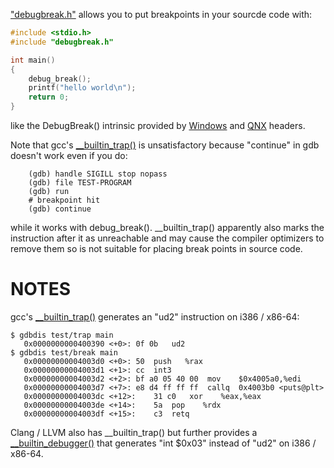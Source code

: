 ["debugbreak.h"](https://github.com/scottt/debugbreak/blob/master/debugbreak.h) allows you to put breakpoints in your sourcde code with:
```C
#include <stdio.h>
#include "debugbreak.h"

int main()
{
	debug_break();
	printf("hello world\n");
	return 0;
}
```
like the DebugBreak() intrinsic provided by [Windows](http://msdn.microsoft.com/en-us/library/ea9yy3ey.aspx) and [QNX](http://www.qnx.com/developers/docs/6.3.0SP3/neutrino/lib_ref/d/debugbreak.html) headers.

Note that gcc's [__builtin_trap()](http://gcc.gnu.org/onlinedocs/gcc/Other-Builtins.html#index-g_t_005f_005fbuiltin_005ftrap-3278) is unsatisfactory because "continue" in gdb
doesn't work even if you do:
```
	(gdb) handle SIGILL stop nopass
	(gdb) file TEST-PROGRAM
	(gdb) run
	# breakpoint hit
	(gdb) continue
```
while it works with debug_break(). __builtin_trap() apparently also marks the instruction after it as unreachable and may cause the compiler optimizers to remove them so is not suitable for placing break points in source code.

NOTES
================================

gcc's [__builtin_trap()](http://gcc.gnu.org/onlinedocs/gcc/Other-Builtins.html#index-g_t_005f_005fbuiltin_005ftrap-3278) generates an "ud2" instruction on i386 / x86-64:
```
$ gdbdis test/trap main
   0x0000000000400390 <+0>:	0f 0b	ud2    
$ gdbdis test/break main
   0x00000000004003d0 <+0>:	50	push   %rax
   0x00000000004003d1 <+1>:	cc	int3   
   0x00000000004003d2 <+2>:	bf a0 05 40 00	mov    $0x4005a0,%edi
   0x00000000004003d7 <+7>:	e8 d4 ff ff ff	callq  0x4003b0 <puts@plt>
   0x00000000004003dc <+12>:	31 c0	xor    %eax,%eax
   0x00000000004003de <+14>:	5a	pop    %rdx
   0x00000000004003df <+15>:	c3	retq   
```
Clang / LLVM also has __builtin_trap() but further provides a  [__builtin_debugger()](http://lists.cs.uiuc.edu/pipermail/llvm-commits/Week-of-Mon-20120507/142621.html) that generates "int $0x03" instead of "ud2" on i386 / x86-64.
